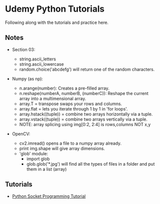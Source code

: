 # Udemy Python Tutorials
Following along with the tutorials and practice here.

## Notes
- Section 03:
    - string.ascii_letters
    - string.ascii_lowercase
    - random.choice('abcdefg') will return one of the random characters.

- Numpy (as np):
    - n.arange(number): Creates a pre-filled array.
    - n.reshape(numberA, numberB, (numberC)): Reshape the current array into a multimensional array.
    - array.T = transpose swaps your rows and columns.
    - array.flat = lets you iterate through 1 by 1 in 'for loops'.
    - array.hstack((tuple)) = combine two arrays horizontally via a tuple.
    - array.vstack((tuple)) = combine two arrays vertically via a tuple.
    - NOTE: array splicing using img[0:2, 2:4] is rows,columns NOT x,y
    
    
- OpenCV:
    - cv2.imread() opens a file to a numpy array already.
    - print img.shape will give array dimensions.
    - 'glob' module:
        - import glob
        - glob.glob('*.jpg') will find all the types of files in a folder and put them in a list (array)
    

## Tutorials
- [Python Socket Programming Tutorial](http://www.binarytides.com/python-socket-programming-tutorial/)